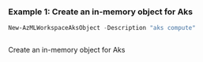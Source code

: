 ### Example 1: Create an in-memory object for Aks
```powershell
New-AzMLWorkspaceAksObject -Description "aks compute"
```

```output
```

Create an in-memory object for Aks

